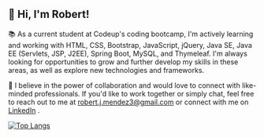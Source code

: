 ## 👋 Hi, I'm Robert!

📚 As a current student at Codeup's coding bootcamp, I'm actively learning and working with HTML, CSS, Bootstrap, JavaScript, jQuery, Java SE, Java EE (Servlets, JSP, J2EE), Spring Boot, MySQL, and Thymeleaf. I'm always looking for opportunities to grow and further develop my skills in these areas, as well as explore new technologies and frameworks.


🤝 I believe in the power of collaboration and would love to connect with like-minded professionals. If you'd like to work together or simply chat, feel free to reach out to me at robert.j.mendez3@gmail.com or connect with me on [LinkedIn](https://www.linkedin.com/in/robert-mendez-3573bb254/)
.

[![Top Langs](https://github-readme-stats-iota-dusky.vercel.app/api/top-langs/?username=robertjmendez&layout=compact)](https://github.com/anuraghazra/github-readme-stats)
